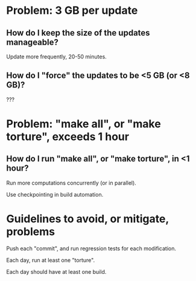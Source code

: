 #	Problem: 3 GB per update

##	How do I keep the size of the updates manageable?

Update more frequently, 20-50 minutes. 

##	How do I "force" the updates to be <5 GB (or <8 GB)?

??? 



#	Problem: "make all", or "make torture", exceeds 1 hour

##	How do I run "make all", or "make torture", in <1 hour? 

Run more computations concurrently (or in parallel).

Use checkpointing in build automation.












#	Guidelines to avoid, or mitigate, problems

Push each "commit", and run regression tests for each modification.



Each day, run at least one "torture".

Each day should have at least one build.




























